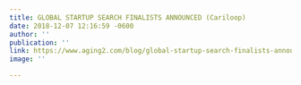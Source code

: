 ```yaml
---
title: GLOBAL STARTUP SEARCH FINALISTS ANNOUNCED (Cariloop)
date: 2018-12-07 12:16:59 -0600
author: ''
publication: ''
link: https://www.aging2.com/blog/global-startup-search-finalists-announced/
image: ''

---
```

